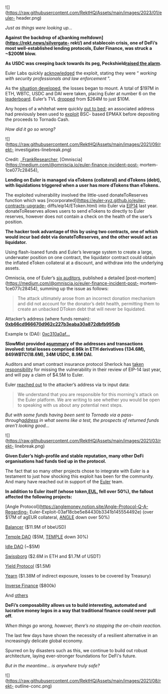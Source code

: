 ![](https://raw.githubusercontent.com/RektHQ/Assets/main/images/2023/01/euler-
header.png)

_Just as things were looking up…_

 **Against the backdrop of a[banking meltdown](https://rekt.news/silvergate-
rekt/) and stablecoin crisis, one of DeFi’s most well-established lending
protocols, Euler Finance, was struck a ~$200M blow.**

 **As USDC was creeping back towards its peg, Peckshield[raised the
alarm](https://twitter.com/peckshield/status/1635203838939652097).**

Euler Labs quickly
[acknowledged](https://twitter.com/eulerfinance/status/1635218198042918918)
the exploit, stating they were “ _working with security professionals and law
enforcement_ ”.

As the [situation
developed](https://twitter.com/officer_cia/status/1635206447901577218), the
losses began to mount. A total of $197M in ETH, WBTC, USDC and DAI were taken,
placing Euler at number 6 on the
[leaderboard](https://rekt.news/leaderboard/). Euler’s TVL
[dropped](https://defillama.com/protocol/euler) from $264M to just $10M.

Any hopes of a whitehat were quickly [put to
bed](https://twitter.com/zachxbt/status/1635209310916743170); an associated
address had previously been used to
[exploit](https://twitter.com/SlowMist_Team/status/1635241569887617024) BSC-
based EPMAX before depositing the proceeds to Tornado Cash.

 _How did it go so wrong?_

![](https://raw.githubusercontent.com/RektHQ/Assets/main/images/2021/09/rekt-
investigates-linebreak.png)

Credit:
_[FrankResearcher](https://twitter.com/FrankResearcher/status/1635241475989721089),
[Omniscia](https://medium.com/@omniscia.io/euler-finance-incident-post-
mortem-1ce077c28454),

 **Lending on Euler is managed via eTokens (collateral) and dTokens (debt),
with liquidations triggered when a user has more dTokens than eTokens.**

The exploited vulnerability involved the little-used donateToReserves function
which was [incorporated](https://euler-xyz.github.io/euler-contracts-upgrade-
diffs/eip14/EToken.html) into Euler via
[EIP14](https://forum.euler.finance/t/eip-14-contract-upgrades/305) last year.
donateToReserves allows users to send eTokens to directly to Euler reserves,
however does not contain a check on the health of the user’s position.

 **The hacker took advantage of this by using two contracts, one of which
would incur bad debt via donateToReserves, and the other would act as
liquidator.**

Using flash-loaned funds and Euler’s leverage system to create a large,
underwater position on one contract, the liquidator contract could obtain the
inflated eToken collateral at a discount, and withdraw into the underlying
assets.

Omniscia, one of Euler’s [six
auditors](https://docs.euler.finance/security/audits), published a detailed
[post-mortem](https://medium.com/@omniscia.io/euler-finance-incident-post-
mortem-1ce077c28454), summing up the issue as follows:

> The attack ultimately arose from an incorrect donation mechanism and did not
> account for the donator’s debt health, permitting them to create an unbacked
> DToken debt that will never be liquidated.

Attacker’s address (where funds remain):
**[0xb66cd966670d962c227b3eaba30a872dbfb995db](https://etherscan.io/address/0xb66cd966670d962c227b3eaba30a872dbfb995db)**

Example tx (DAI):
[0xc310a0af…](https://etherscan.io/tx/0xc310a0affe2169d1f6feec1c63dbc7f7c62a887fa48795d327d4d2da2d6b111d)

 **SlowMist provided
a[summary](https://twitter.com/SlowMist_Team/status/1635241569887617024) of
the addresses and transactions involved: total losses comprised 86k in ETH
derivatives ($134.6M), 849 WBTC ($18.6M), 34M USDC, 8.9M DAI.**

Auditors and smart contract insurance protocol Sherlock has [taken
responsibility](https://twitter.com/sherlockdefi/status/1635366465888215042)
for missing the vulnerability in their review of EIP-14 last year, and will
pay a claim of $4.5M to Euler.

Euler [reached
out](https://etherscan.io/tx/0x539c6fff0fce70e02dddd80a5534acf3df57deafbdc40f41abb20aa8f94a6d0d)
to the attacker’s address via tx input data:

> We understand that you are responsible for this morning's attack on the
> Euler platform. We are writing to see whether you would be open to speaking
> with us about any potential next steps.

 _But with some funds having been sent to Tornado via a pass-
through[address](https://etherscan.io/address/0xc66dfa84bc1b93df194bd964a41282da65d73c9a)
in what seems like a test, the prospects of returned funds aren’t looking
good…_

![](https://raw.githubusercontent.com/RektHQ/Assets/main/images/2021/03/rekt-
linebreak.png)

 **Given Euler’s high-profile and stable reputation, many other DeFi
organisations had funds tied up in the protocol.**

The fact that so many other projects chose to integrate with Euler is a
testament to just how shocking this exploit has been for the community. And
many have reached out in support of the
[Euler](https://twitter.com/eulerfinance/) team.

 **In addition to Euler itself (whose
token,[EUL](https://www.coingecko.com/en/coins/euler), fell over 50%), the
fallout affected the following projects:**

[Angle Protocol](https://anglemoney.notion.site/Angle-Protocol-Q-A-Regarding-
Euler-Exploit-03af18cbe5e84430b3341b145554492e) (over $17M of agEUR
collateral, [ANGLE](https://www.coingecko.com/en/coins/angle) down over 50%)

[Balancer](https://twitter.com/Balancer/status/1635296203343798275) ($11.9M of
bbeUSD)

[Temple DAO](https://twitter.com/dcfgod/status/1635264478936956929) ($5M,
[TEMPLE](https://www.coingecko.com/en/coins/templedao) down 30%)

[Idle DAO](https://twitter.com/idlefinance/status/1635356439849099264) (~$5M)

[Swissborg](https://twitter.com/swissborg/status/1635250132370477056) ($2.6M
in ETH and $1.7M of USDT)

[Yield Protocol](https://twitter.com/yield/status/1635339495611727873) ($1.5M)

[Yearn](https://twitter.com/iearnfinance/status/1635312188712792065) ($1.38M
of indirect exposure, losses to be covered by Treasury)

[Inverse
Finance](https://twitter.com/InverseFinance/status/1635280206171885572)
($800k)

And [others](https://twitter.com/0xNikitaMashkov/status/1635261107068878852)

 **DeFi’s composability allows us to build interesting, automated and
lucrative money legos in a way that traditional finance could never pull
off.**

 _When things go wrong, however, there’s no stopping the on-chain reaction._

The last few days have shown the necessity of a resilient alternative in an
increasingly delicate global economy.

Spurred on by disasters such as this, we continue to build out robust
architecture, laying ever-stronger foundations for DeFi's future.

 _But in the meantime… is anywhere truly safe?_

![](https://raw.githubusercontent.com/RektHQ/Assets/main/images/2021/08/rekt-
outline-conc.png)


